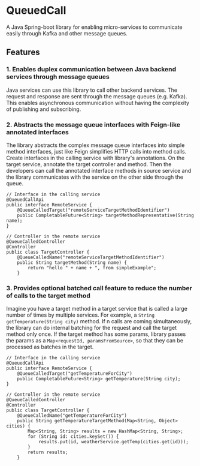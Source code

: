 # QueuedCall
A Java Spring-boot library for enabling micro-services to communicate easily through Kafka and other message queues.

## Features
### 1. Enables duplex communication between Java backend services through message queues
Java services can use this library to call other backend services. The request and response are sent through the message queues (e.g. Kafka). This enables asynchronous communication without having the complexity of publishing and subscribing.
   
### 2. Abstracts the message queue interfaces with Feign-like annotated interfaces
The library abstracts the complex message queue interfaces into simple method interfaces, just like Feign simplifies HTTP calls into method calls. Create interfaces in the calling service with library's annotations.
On the target service, annotate the target controller and method. Then the developers can call the annotated interface methods in source service and the library communicates with the service on the other side through the queue.
```
// Interface in the calling service
@QueuedCallApi
public interface RemoteService {
    @QueueCalledTarget("remoteServiceTargetMethodIdentifier")
    public CompletableFuture<String> targetMethodRepresentative(String name);
}
```
```
// Controller in the remote service
@QueueCalledController
@Controller
public class TargetController {
    @QueueCalledName("remoteServiceTargetMethodIdentifier")
    public String targetMethod(String name) {
        return "hello " + name + ", from simpleExample";
    }
```
### 3. Provides optional batched call feature to reduce the number of calls to the target method
Imagine you have a target method in a target service that is called a large number of times by multiple services. For example, a `String getTemperature(String city)` method.
If n calls are coming simultaneously, the library can do internal batching for the request and call the target method only once. If the target method has some params, library passes the params as a `Map<requestId, paramsFromSource>`,
so that they can be processed as batches in the target.
```
// Interface in the calling service
@QueuedCallApi
public interface RemoteService {
    @QueueCalledTarget("getTemperatureForCity")
    public CompletableFuture<String> getTemperature(String city);
}
```
```
// Controller in the remote service
@QueueCalledController
@Controller
public class TargetController {
    @QueueCalledName("getTemperatureForCity")
    public String getTemperatureTargetMethod(Map<String, Object> cities) {
        Map<String, String> results = new HashMap<String, String>;
        for (String id: cities.keySet()) {
            results.put(id, weatherService.getTemp(cities.get(id)));
        }
        return results;
    }
```
